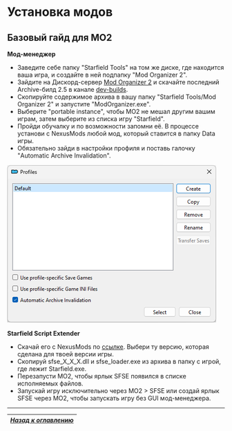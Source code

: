 # Установка модов

## Базовый гайд для MO2

**Мод-менеджер**

+ Заведите себе папку "Starfield Tools" на том же диске, где находится ваша игра, и создайте в ней подпапку "Mod Organizer 2".
+ Зайдите на Дискорд-сервер [Mod Organizer 2](https://link.meridiano-web.com/mo2devs) и скачайте последний Archive-билд 2.5 в канале [dev-builds](https://discord.com/channels/265929299490635777/379225566122999808).
+ Скопируйте содержимое архива в вашу папку "Starfield Tools/Mod Organizer 2" и запустите "ModOrganizer.exe".
+ Выберите "portable instance", чтобы МО2 не мешал другим вашим играм, затем выберите из списка игру "Starfield".
+ Пройди обучалку и по возможности запомни её. В процессе установи с NexusMods любой мод, который ставится в папку Data игры.
+ Обязательно зайди в настройки профиля и поставь галочку "Automatic Archive Invalidation".

![](Установка-модов/Profile-AAI.png)

**Starfield Script Extender**

+ Скачай его с NexusMods по [ссылке](https://www.nexusmods.com/starfield/mods/106). Выбери ту версию, которая сделана для твоей версии игры.
+ Скопируй sfse_X_X_X.dll и sfse_loader.exe из архива в папку с игрой, где лежит Starfield.exe.
+ Перезапусти MO2, чтобы ярлык SFSE появился в списке исполняемых файлов.
+ Запускай игру исключительно через MO2 > SFSE или создай ярлык SFSE через MO2, чтобы запускать игру без GUI мод-менеджера.

------

|[*Назад к оглавлению*](https://github.com/Meridiano/Starfield-Head)|
|:---:|